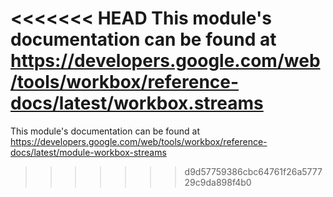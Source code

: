 <<<<<<< HEAD
This module's documentation can be found at https://developers.google.com/web/tools/workbox/reference-docs/latest/workbox.streams
=======
This module's documentation can be found at https://developers.google.com/web/tools/workbox/reference-docs/latest/module-workbox-streams
>>>>>>> d9d57759386cbc64761f26a577729c9da898f4b0
